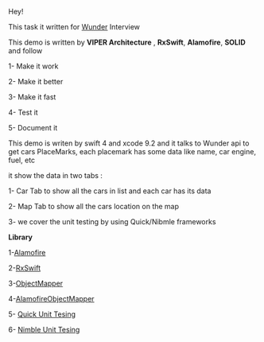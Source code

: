 Hey! 

This task it written for [Wunder](http://wunder.org) Interview

This demo is written by **VIPER Architecture** , **RxSwift**, **Alamofire**, **SOLID** and follow 

1- Make it work 

2- Make it better 

3- Make it fast

4- Test it 

5- Document it 

This demo is writen by swift 4 and xcode 9.2 and it talks to Wunder api to get cars PlaceMarks, each placemark has some data like name, car engine, fuel, etc

it show the data in two tabs :

1- Car Tab to show all the cars in list and each car has its data

2- Map Tab to show all the cars location on the map

3- we cover the unit testing by using Quick/Nibmle frameworks

**Library**

1-[Alamofire](https://github.com/Alamofire/Alamofire)

2-[RxSwift](https://github.com/ReactiveX/RxSwift)

3-[ObjectMapper](https://github.com/Hearst-DD/ObjectMapper)

4-[AlamofireObjectMapper](https://github.com/tristanhimmelman/AlamofireObjectMapper)

5- [Quick Unit Tesing](https://github.com/Quick/Quick)

6- [Nimble Unit Tesing](https://github.com/Quick/Nimble)

